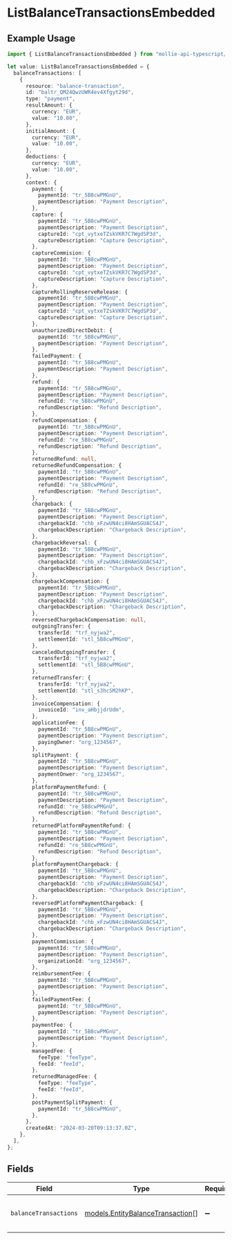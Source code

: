 # ListBalanceTransactionsEmbedded

## Example Usage

```typescript
import { ListBalanceTransactionsEmbedded } from "mollie-api-typescript/models/operations";

let value: ListBalanceTransactionsEmbedded = {
  balanceTransactions: [
    {
      resource: "balance-transaction",
      id: "baltr_QM24QwzUWR4ev4Xfgyt29d",
      type: "payment",
      resultAmount: {
        currency: "EUR",
        value: "10.00",
      },
      initialAmount: {
        currency: "EUR",
        value: "10.00",
      },
      deductions: {
        currency: "EUR",
        value: "10.00",
      },
      context: {
        payment: {
          paymentId: "tr_5B8cwPMGnU",
          paymentDescription: "Payment Description",
        },
        capture: {
          paymentId: "tr_5B8cwPMGnU",
          paymentDescription: "Payment Description",
          captureId: "cpt_vytxeTZskVKR7C7WgdSP3d",
          captureDescription: "Capture Description",
        },
        captureCommision: {
          paymentId: "tr_5B8cwPMGnU",
          paymentDescription: "Payment Description",
          captureId: "cpt_vytxeTZskVKR7C7WgdSP3d",
          captureDescription: "Capture Description",
        },
        captureRollingReserveRelease: {
          paymentId: "tr_5B8cwPMGnU",
          paymentDescription: "Payment Description",
          captureId: "cpt_vytxeTZskVKR7C7WgdSP3d",
          captureDescription: "Capture Description",
        },
        unauthorizedDirectDebit: {
          paymentId: "tr_5B8cwPMGnU",
          paymentDescription: "Payment Description",
        },
        failedPayment: {
          paymentId: "tr_5B8cwPMGnU",
          paymentDescription: "Payment Description",
        },
        refund: {
          paymentId: "tr_5B8cwPMGnU",
          paymentDescription: "Payment Description",
          refundId: "re_5B8cwPMGnU",
          refundDescription: "Refund Description",
        },
        refundCompensation: {
          paymentId: "tr_5B8cwPMGnU",
          paymentDescription: "Payment Description",
          refundId: "re_5B8cwPMGnU",
          refundDescription: "Refund Description",
        },
        returnedRefund: null,
        returnedRefundCompensation: {
          paymentId: "tr_5B8cwPMGnU",
          paymentDescription: "Payment Description",
          refundId: "re_5B8cwPMGnU",
          refundDescription: "Refund Description",
        },
        chargeback: {
          paymentId: "tr_5B8cwPMGnU",
          paymentDescription: "Payment Description",
          chargebackId: "chb_xFzwUN4ci8HAmSGUACS4J",
          chargebackDescription: "Chargeback Description",
        },
        chargebackReversal: {
          paymentId: "tr_5B8cwPMGnU",
          paymentDescription: "Payment Description",
          chargebackId: "chb_xFzwUN4ci8HAmSGUACS4J",
          chargebackDescription: "Chargeback Description",
        },
        chargebackCompensation: {
          paymentId: "tr_5B8cwPMGnU",
          paymentDescription: "Payment Description",
          chargebackId: "chb_xFzwUN4ci8HAmSGUACS4J",
          chargebackDescription: "Chargeback Description",
        },
        reversedChargebackCompensation: null,
        outgoingTransfer: {
          transferId: "trf_nyjwa2",
          settlementId: "stl_5B8cwPMGnU",
        },
        canceledOutgoingTransfer: {
          transferId: "trf_nyjwa2",
          settlementId: "stl_5B8cwPMGnU",
        },
        returnedTransfer: {
          transferId: "trf_nyjwa2",
          settlementId: "stl_s3hcSM2hKP",
        },
        invoiceCompensation: {
          invoiceId: "inv_aHbjjdrUdm",
        },
        applicationFee: {
          paymentId: "tr_5B8cwPMGnU",
          paymentDescription: "Payment Description",
          payingOwner: "org_1234567",
        },
        splitPayment: {
          paymentId: "tr_5B8cwPMGnU",
          paymentDescription: "Payment Description",
          paymentOnwer: "org_1234567",
        },
        platformPaymentRefund: {
          paymentId: "tr_5B8cwPMGnU",
          paymentDescription: "Payment Description",
          refundId: "re_5B8cwPMGnU",
          refundDescription: "Refund Description",
        },
        returnedPlatformPaymentRefund: {
          paymentId: "tr_5B8cwPMGnU",
          paymentDescription: "Payment Description",
          refundId: "re_5B8cwPMGnU",
          refundDescription: "Refund Description",
        },
        platformPaymentChargeback: {
          paymentId: "tr_5B8cwPMGnU",
          paymentDescription: "Payment Description",
          chargebackId: "chb_xFzwUN4ci8HAmSGUACS4J",
          chargebackDescription: "Chargeback Description",
        },
        reversedPlatformPaymentChargeback: {
          paymentId: "tr_5B8cwPMGnU",
          paymentDescription: "Payment Description",
          chargebackId: "chb_xFzwUN4ci8HAmSGUACS4J",
          chargebackDescription: "Chargeback Description",
        },
        paymentCommission: {
          paymentId: "tr_5B8cwPMGnU",
          paymentDescription: "Payment Description",
          organizationId: "org_1234567",
        },
        reimbursementFee: {
          paymentId: "tr_5B8cwPMGnU",
          paymentDescription: "Payment Description",
        },
        failedPaymentFee: {
          paymentId: "tr_5B8cwPMGnU",
          paymentDescription: "Payment Description",
        },
        paymentFee: {
          paymentId: "tr_5B8cwPMGnU",
          paymentDescription: "Payment Description",
        },
        managedFee: {
          feeType: "feeType",
          feeId: "feeId",
        },
        returnedManagedFee: {
          feeType: "feeType",
          feeId: "feeId",
        },
        postPaymentSplitPayment: {
          paymentId: "tr_5B8cwPMGnU",
        },
      },
      createdAt: "2024-03-20T09:13:37.0Z",
    },
  ],
};
```

## Fields

| Field                                                                         | Type                                                                          | Required                                                                      | Description                                                                   |
| ----------------------------------------------------------------------------- | ----------------------------------------------------------------------------- | ----------------------------------------------------------------------------- | ----------------------------------------------------------------------------- |
| `balanceTransactions`                                                         | [models.EntityBalanceTransaction](../../models/entitybalancetransaction.md)[] | :heavy_minus_sign:                                                            | An array of balance transaction objects.                                      |